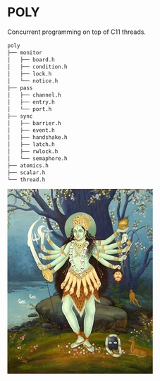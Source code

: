 # POLY

Concurrent programming on top of C11 threads.

```
poly
├── monitor
│   ├── board.h
│   ├── condition.h
│   ├── lock.h
│   └── notice.h
├── pass
│   ├── channel.h
│   ├── entry.h
│   └── port.h
├── sync
│   ├── barrier.h
│   ├── event.h
│   ├── handshake.h
│   ├── latch.h
│   ├── rwlock.h
│   └── semaphore.h
├── atomics.h
├── scalar.h
└── thread.h
```

![Tara Goddess](assets/tara.jpg)

